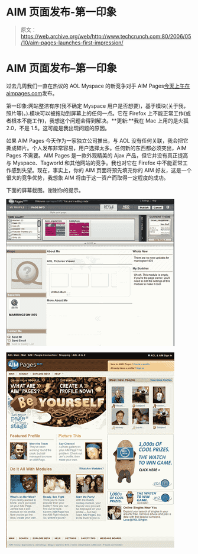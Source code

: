 # AIM 页面发布-第一印象 

> 原文：<https://web.archive.org/web/http://www.techcrunch.com:80/2006/05/10/aim-pages-launches-first-impression/>

# AIM 页面发布–第一印象

过去几周我们一直在热议的 AOL Myspace 的新竞争对手 AIM Pages[](https://web.archive.org/web/20220926104117/http://www.aimpages.com/)[今天上午在 aimpages.com](https://web.archive.org/web/20220926104117/http://www.aimpages.com/)发布。

第一印象:网站整洁有序(我不确定 Myspace 用户是否想要)，基于模块(关于我，照片等)。).模块可以被拖动到屏幕上的任何一点。它在 Firefox 上不能正常工作(或者根本不能工作)，我想这个问题会得到解决。**更新:**我在 Mac 上用的是火狐 2.0，不是 1.5。这可能是我出现问题的原因。

如果 AIM Pages 今天作为一家独立公司推出，与 AOL 没有任何关联，我会把它撕成碎片。个人发布非常容易，用户选择太多。任何新的东西都必须突出，AIM Pages 不需要。AIM Pages 是一款外观精美的 Ajax 产品，但它并没有真正提高与 Myspace、Tagworld 和其他网站的竞争。我也对它在 Firefox 中不能正常工作感到失望。现在，事实上，你的 AIM 页面将预先填充你的 AIM 好友，这是一个很大的竞争优势，我想象 AIM 将由于这一资产而取得一定程度的成功。

下面的屏幕截图。谢谢你的提示。

![](img/f2b1dc5a2250d36aa543601b8db7ef03.png)

![](img/936c917388ab46a51d8216756bfa252c.png)